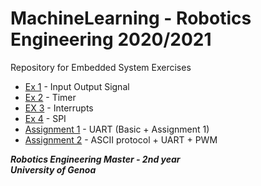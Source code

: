 # MachineLearning - Robotics Engineering 2020/2021
Repository for Embedded System Exercises

* [Ex 1](https://github.com/robertoalbanese/Embedded-System/tree/master/Week1) - Input Output Signal
* [Ex 2](https://github.com/robertoalbanese/Embedded-System/tree/master/Week2) - Timer
* [EX 3](https://github.com/robertoalbanese/Embedded-System/tree/master/Week3) - Interrupts
* [Ex 4](https://github.com/robertoalbanese/Embedded-System/tree/master/Week4) - SPI
* [Assignment 1](https://github.com/robertoalbanese/Embedded-System/tree/master/Week5) - UART (Basic + Assignment 1)
* [Assignment 2](https://github.com/robertoalbanese/Embedded-System/tree/master/Second_Assignment) - ASCII protocol + UART + PWM



***Robotics Engineering Master - 2nd year***   
***University of Genoa***
